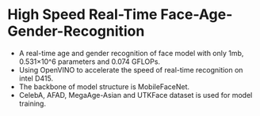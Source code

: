 # High Speed Real-Time Face-Age-Gender-Recognition
* A real-time age and gender recognition of face model with only 1mb, 0.531×10^6 parameters and 0.074 GFLOPs.
* Using OpenVINO to accelerate the speed of real-time recognition on intel D415.
* The backbone of model structure is MobileFaceNet.
* CelebA, AFAD, MegaAge-Asian and UTKFace dataset is used for model training.

